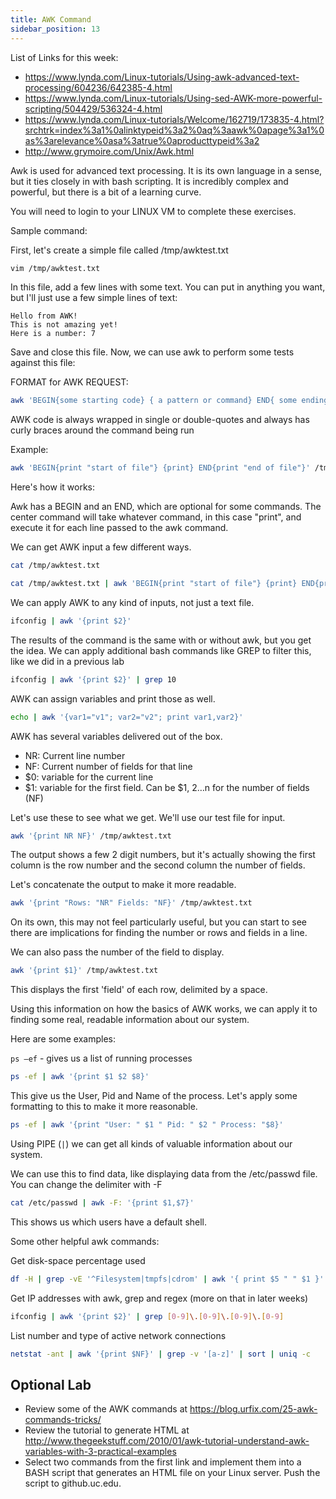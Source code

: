 ```yaml
---
title: AWK Command
sidebar_position: 13
---
```


List of Links for this week:

* <https://www.lynda.com/Linux-tutorials/Using-awk-advanced-text-processing/604236/642385-4.html>
* <https://www.lynda.com/Linux-tutorials/Using-sed-AWK-more-powerful-scripting/504429/536324-4.html>
* <https://www.lynda.com/Linux-tutorials/Welcome/162719/173835-4.html?srchtrk=index%3a1%0alinktypeid%3a2%0aq%3aawk%0apage%3a1%0as%3arelevance%0asa%3atrue%0aproducttypeid%3a2>
* <http://www.grymoire.com/Unix/Awk.html>

Awk is used for advanced text processing. It is its own language in a sense, but it ties closely in with bash scripting. It is incredibly complex and powerful, but there is a bit of a learning curve.

You will need to login to your LINUX VM to complete these exercises.

Sample command:

First, let's create a simple file called /tmp/awktest.txt

```bash
vim /tmp/awktest.txt
```

In this file, add a few lines with some text. You can put in anything you want, but I'll just use a few simple lines of text:

```text
Hello from AWK!
This is not amazing yet!
Here is a number: 7
```

Save and close this file. Now, we can use awk to perform some tests against this file:

FORMAT for AWK REQUEST:

```bash
awk 'BEGIN{some starting code} { a pattern or command} END{ some ending code}' /path/to/working/file
```

AWK code is always wrapped in single or double-quotes and always has curly braces around the command being run

Example:

```bash
awk 'BEGIN{print "start of file"} {print} END{print "end of file"}' /tmp/awktest.txt
```

Here's how it works:

Awk has a BEGIN and an END, which are optional for some commands. The center command will take whatever command, in this case "print", and execute it for each line passed to the awk command.

We can get AWK input a few different ways.

```bash
cat /tmp/awktest.txt

cat /tmp/awktest.txt | awk 'BEGIN{print "start of file"} {print} END{print "end of file"}'
```

We can apply AWK to any kind of inputs, not just a text file.

```bash
ifconfig | awk '{print $2}'
```

The results of the command is the same with or without awk, but you get the idea. We can apply additional bash commands like GREP to filter this, like we did in a previous lab

```bash
ifconfig | awk '{print $2}' | grep 10
```

AWK can assign variables and print those as well.

```bash
echo | awk '{var1="v1"; var2="v2"; print var1,var2}'
```

AWK has several variables delivered out of the box.

* NR: Current line number
* NF: Current number of fields for that line
* $0: variable for the current line
* $1: variable for the first field. Can be $1, $2…$n for the number of fields (NF)

Let's use these to see what we get. We'll use our test file for input.

```bash
awk '{print NR NF}' /tmp/awktest.txt
```

The output shows a few 2 digit numbers, but it's actually showing the first column is the row number and the second column the number of fields.

Let's concatenate the output to make it more readable.

```bash
awk '{print "Rows: "NR" Fields: "NF}' /tmp/awktest.txt
```

On its own, this may not feel particularly useful, but you can start to see there are implications for finding the number or rows and fields in a line.

We can also pass the number of the field to display.

```bash
awk '{print $1}' /tmp/awktest.txt
```

This displays the first 'field' of each row, delimited by a space.

Using this information on how the basics of AWK works, we can apply it to finding some real, readable information about our system.

Here are some examples:

`ps –ef`  -  gives us a list of running processes

```bash
ps -ef | awk '{print $1 $2 $8}'
```

This give us the User, Pid and Name of the process. Let's apply some formatting to this to make it more reasonable.

```bash
ps -ef | awk '{print "User: " $1 " Pid: " $2 " Process: "$8}'
```

Using PIPE (`|`) we can get all kinds of valuable information about our system.

We can use this to find data, like displaying data from the /etc/passwd file. You can change the delimiter with -F

```bash
cat /etc/passwd | awk -F: '{print $1,$7}'
```

This shows us which users have a default shell.

Some other helpful awk commands:

Get disk-space percentage used

```bash
df -H | grep -vE '^Filesystem|tmpfs|cdrom' | awk '{ print $5 " " $1 }'
```

Get IP addresses with awk, grep and regex (more on that in later weeks)

```bash
ifconfig | awk '{print $2}' | grep [0-9]\.[0-9]\.[0-9]\.[0-9]
```

List number and type of active network connections

```bash
netstat -ant | awk '{print $NF}' | grep -v '[a-z]' | sort | uniq -c
```

## Optional Lab

* Review some of the AWK commands at <https://blog.urfix.com/25-awk-commands-tricks/>
* Review the tutorial to generate HTML at <http://www.thegeekstuff.com/2010/01/awk-tutorial-understand-awk-variables-with-3-practical-examples>
* Select two commands from the first link and implement them into a BASH script that generates an HTML file on your Linux server. Push the script to github.uc.edu.
